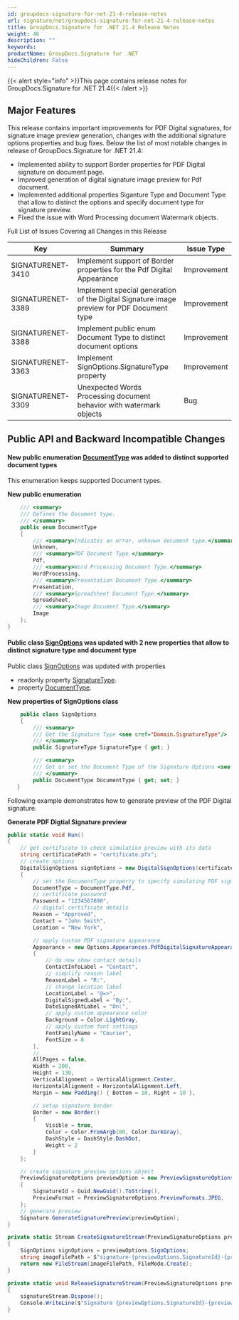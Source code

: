```yaml
---
id: groupdocs-signature-for-net-21-4-release-notes
url: signature/net/groupdocs-signature-for-net-21-4-release-notes
title: GroupDocs.Signature for .NET 21.4 Release Notes
weight: 46
description: ""
keywords: 
productName: GroupDocs.Signature for .NET
hideChildren: False
---
```

{{< alert style="info" >}}This page contains release notes for GroupDocs.Signature for .NET 21.4{{< /alert >}}

## Major Features

This release contains important improvements for PDF Digital signatures, for signature image preview generation, changes with the additional signature options properties and bug fixes. Below the list of most notable changes in release of GroupDocs.Signature for .NET 21.4:

* Implemented ability to support Border properties for PDF Digital signature on document page.
* Improved generation of digital signature image preview for Pdf document.
* Implemented additional properties Siganture Type and Document Type that allow to distinct the options and specify document type for signature preview.
* Fixed the issue with Word Processing document Watermark objects.

Full List of Issues Covering all Changes in this Release

| Key | Summary | Issue Type |
| --- | --- | --- |
| SIGNATURENET-3410 | Implement support of Border properties for the Pdf Digital Appearance  | Improvement |
| SIGNATURENET-3389 | Implement special generation of the Digital Signature image preview for PDF Document type | Improvement |
| SIGNATURENET-3388 | Implement public enum Document Type to distinct document options | Improvement |
| SIGNATURENET-3363 | Implement SignOptions.SignatureType property | Improvement |
| SIGNATURENET-3309 | Unexpected Words Processing document behavior with watermark objects | Bug |

## Public API and Backward Incompatible Changes

#### New public enumeration [DocumentType](https://reference.groupdocs.com/signature/net/groupdocs.signature.domain/documenttype) was added to distinct supported document types

This enumeration keeps supported Document types.

**New public enumeration**

```csharp
    /// <summary>
    /// Defines the Document type.
    /// </summary>
    public enum DocumentType
    {
        /// <summary>Indicates an error, unknown document type.</summary>
        Unknown,
        /// <summary>PDF Document Type.</summary>
        Pdf,
        /// <summary>Word Processing Document Type.</summary>
        WordProcessing,
        /// <summary>Presentation Document Type.</summary>
        Presentation,
        /// <summary>Spreadsheet Document Type.</summary>
        Spreadsheet,
        /// <summary>Image Document Type.</summary>
        Image
    };
}
```

#### Public class [SignOptions](https://reference.groupdocs.com/signature/net/groupdocs.signature.options/signoptions) was updated with 2 new properties that allow to distinct signature type and document type

Public class [SignOptions](https://reference.groupdocs.com/signature/net/groupdocs.signature.options/signoptions) was updated with properties

* readonly property [SignatureType](https://reference.groupdocs.com/signature/net/groupdocs.signature.domain/signaturetype).
* property [DocumentType](https://reference.groupdocs.com/signature/net/groupdocs.signature.domain/documenttype).

**New properties of SignOptions class**

```csharp
    public class SignOptions
    {
        /// <summary>
        /// Get the Signature Type <see cref="Domain.SignatureType"/>
        /// </summary>
        public SignatureType SignatureType { get; }

        /// <summary>
        /// Get or set the Document Type of the Signature Options <see cref="Domain.DocumentType"/>
        /// </summary>
        public DocumentType DocumentType { get; set; }
   }
```

Following example demonstrates how to generate preview of the PDF Digital signature.

**Generate PDF Digtial Signature preview**

```csharp
public static void Run()
{
    // get certificate to check simulation preview with its data
    string certificatePath = "certificate.pfx";
    // create options
    DigitalSignOptions signOptions = new DigitalSignOptions(certificatePath)
    {
        // set the DocumentType property to specify simulating PDF signature appearance
        DocumentType = DocumentType.Pdf,
        // certificate password
        Password = "1234567890",
        // digital certificate details
        Reason = "Approved",
        Contact = "John Smith",
        Location = "New York",

        // apply custom PDF signature appearance
        Appearance = new Options.Appearances.PdfDigitalSignatureAppearance()
        {
            // do now show contact details
            ContactInfoLabel = "Contact",
            // simplify reason label
            ReasonLabel = "R:",
            // change location label
            LocationLabel = "@=>",
            DigitalSignedLabel = "By:",
            DateSignedAtLabel = "On:",
            // apply custom appearance color
            Background = Color.LightGray,
            // apply custom font settings
            FontFamilyName = "Courier",
            FontSize = 8
        },
        //
        AllPages = false,
        Width = 200,
        Height = 130,
        VerticalAlignment = VerticalAlignment.Center,
        HorizontalAlignment = HorizontalAlignment.Left,
        Margin = new Padding() { Bottom = 10, Right = 10 },

        // setup signature border
        Border = new Border()
        {
            Visible = true,
            Color = Color.FromArgb(80, Color.DarkGray),
            DashStyle = DashStyle.DashDot,
            Weight = 2
        }
    };                              

    // create signature preview options object
    PreviewSignatureOptions previewOption = new PreviewSignatureOptions(signOptions, CreateSignatureStream, ReleaseSignatureStream)
    {
        SignatureId = Guid.NewGuid().ToString(),
        PreviewFormat = PreviewSignatureOptions.PreviewFormats.JPEG,
    };
    // generate preview
    Signature.GenerateSignaturePreview(previewOption);
}

private static Stream CreateSignatureStream(PreviewSignatureOptions previewOptions)
{
    SignOptions signOptions = previewOptions.SignOptions;
    string imageFilePath = $"signature-{previewOptions.SignatureId}-{previewOptions.SignOptions.GetType().Name}.jpg";
    return new FileStream(imageFilePath, FileMode.Create);
}

private static void ReleaseSignatureStream(PreviewSignatureOptions previewOptions, Stream signatureStream)
{
    signatureStream.Dispose();
    Console.WriteLine($"Signature {previewOptions.SignatureId}-{previewOptions.SignOptions.GetType().Name} is ready for preview");
}
```
